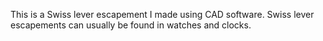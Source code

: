 This is a Swiss lever escapement I made using CAD software. Swiss lever escapements can usually be found in watches and clocks.
